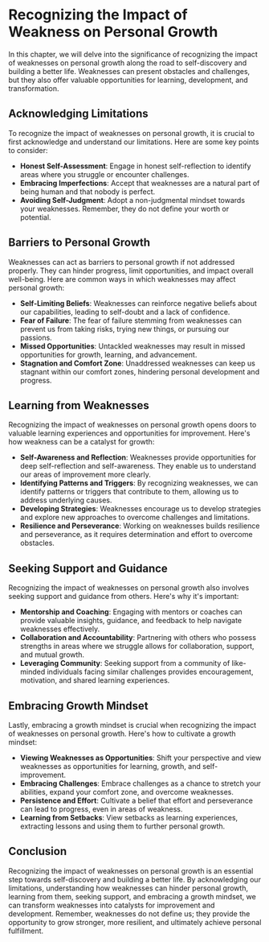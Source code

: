Recognizing the Impact of Weakness on Personal Growth
================================================================

In this chapter, we will delve into the significance of recognizing the impact of weaknesses on personal growth along the road to self-discovery and building a better life. Weaknesses can present obstacles and challenges, but they also offer valuable opportunities for learning, development, and transformation.

**Acknowledging Limitations**
-----------------------------

To recognize the impact of weaknesses on personal growth, it is crucial to first acknowledge and understand our limitations. Here are some key points to consider:

* **Honest Self-Assessment**: Engage in honest self-reflection to identify areas where you struggle or encounter challenges.
* **Embracing Imperfections**: Accept that weaknesses are a natural part of being human and that nobody is perfect.
* **Avoiding Self-Judgment**: Adopt a non-judgmental mindset towards your weaknesses. Remember, they do not define your worth or potential.

**Barriers to Personal Growth**
-------------------------------

Weaknesses can act as barriers to personal growth if not addressed properly. They can hinder progress, limit opportunities, and impact overall well-being. Here are common ways in which weaknesses may affect personal growth:

* **Self-Limiting Beliefs**: Weaknesses can reinforce negative beliefs about our capabilities, leading to self-doubt and a lack of confidence.
* **Fear of Failure**: The fear of failure stemming from weaknesses can prevent us from taking risks, trying new things, or pursuing our passions.
* **Missed Opportunities**: Untackled weaknesses may result in missed opportunities for growth, learning, and advancement.
* **Stagnation and Comfort Zone**: Unaddressed weaknesses can keep us stagnant within our comfort zones, hindering personal development and progress.

**Learning from Weaknesses**
----------------------------

Recognizing the impact of weaknesses on personal growth opens doors to valuable learning experiences and opportunities for improvement. Here's how weakness can be a catalyst for growth:

* **Self-Awareness and Reflection**: Weaknesses provide opportunities for deep self-reflection and self-awareness. They enable us to understand our areas of improvement more clearly.
* **Identifying Patterns and Triggers**: By recognizing weaknesses, we can identify patterns or triggers that contribute to them, allowing us to address underlying causes.
* **Developing Strategies**: Weaknesses encourage us to develop strategies and explore new approaches to overcome challenges and limitations.
* **Resilience and Perseverance**: Working on weaknesses builds resilience and perseverance, as it requires determination and effort to overcome obstacles.

**Seeking Support and Guidance**
--------------------------------

Recognizing the impact of weaknesses on personal growth also involves seeking support and guidance from others. Here's why it's important:

* **Mentorship and Coaching**: Engaging with mentors or coaches can provide valuable insights, guidance, and feedback to help navigate weaknesses effectively.
* **Collaboration and Accountability**: Partnering with others who possess strengths in areas where we struggle allows for collaboration, support, and mutual growth.
* **Leveraging Community**: Seeking support from a community of like-minded individuals facing similar challenges provides encouragement, motivation, and shared learning experiences.

**Embracing Growth Mindset**
----------------------------

Lastly, embracing a growth mindset is crucial when recognizing the impact of weaknesses on personal growth. Here's how to cultivate a growth mindset:

* **Viewing Weaknesses as Opportunities**: Shift your perspective and view weaknesses as opportunities for learning, growth, and self-improvement.
* **Embracing Challenges**: Embrace challenges as a chance to stretch your abilities, expand your comfort zone, and overcome weaknesses.
* **Persistence and Effort**: Cultivate a belief that effort and perseverance can lead to progress, even in areas of weakness.
* **Learning from Setbacks**: View setbacks as learning experiences, extracting lessons and using them to further personal growth.

**Conclusion**
--------------

Recognizing the impact of weaknesses on personal growth is an essential step towards self-discovery and building a better life. By acknowledging our limitations, understanding how weaknesses can hinder personal growth, learning from them, seeking support, and embracing a growth mindset, we can transform weaknesses into catalysts for improvement and development. Remember, weaknesses do not define us; they provide the opportunity to grow stronger, more resilient, and ultimately achieve personal fulfillment.
